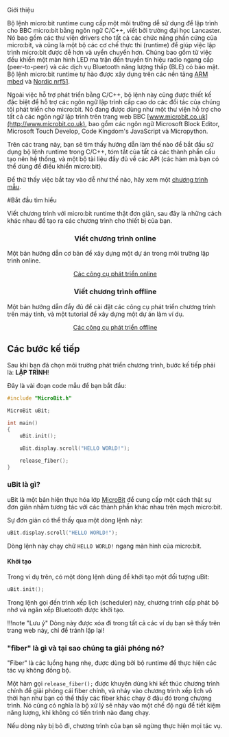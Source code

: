 Giới thiệu

Bộ lệnh micro:bit runtime cung cấp một môi trường dễ sử dụng để lập trình
cho BBC micro:bit bằng ngôn ngữ C/C++, viết bởi trường đại học Lancaster. Nó
bao gồm các thư viện drivers cho tất cả các chức năng phần cứng của
micro:bit, và cũng là một bộ các cơ chế thực thi (runtime) để giúp việc lập
trình micro:bit được dễ hơn và uyển chuyển hơn. Chúng bao gồm từ việc đều
khiển một màn hình LED ma trận đến truyền tín hiệu radio ngang cấp
(peer-to-peer) và các dịch vụ Bluetooth năng lượng thấp (BLE) có bảo mật. Bộ
lệnh micro:bit runtime tự hào được xây dựng trên các nền tảng [ARM
mbed](https://www.mbed.com)  và [Nordic nrf51](http://www.nordicsemi.com).

Ngoài việc hỗ trợ phát triển bằng C/C++, bộ lệnh này cũng được thiết kế đặc
biệt để hỗ trợ các ngôn ngữ lập trình cấp cao do các đối tác của chúng tôi
phát triển cho micro:bit. Nó đang được dùng như một thư viện hỗ trợ cho tất
cả các ngôn ngữ lập trình trên trang web BBC
[www.microbit.co.uk](http://www.microbit.co.uk), bao gồm các ngôn ngữ
Microsoft Block Editor, Microsoft Touch Develop, Code Kingdom's JavaScript
và Micropython.

Trên các trang này, bạn sẽ tìm thấy hướng dẫn làm thế nào để bắt đầu sử dụng
bộ lệnh runtime trong C/C++, tóm tắt của tất cả các thành phần cấu tạo nên
hệ thống, và một bộ tài liệu đầy đủ về các API (các hàm mà bạn có thể dùng
để điều khiển micro:bit).

Để thử thấy việc bắt tay vào dễ như thế nào, hãy xem một <a
href="#next-steps">chương trình mẫu</a>.

#Bắt đầu tìm hiểu

Viết chương trình với micro:bit runtime thật đơn giản, sau đây là những cách
khác nhau để tạo ra các chương trình cho thiết bị của bạn.

<div class="col-sm-6">
    <center>
        <h3 id="online-environments">Viết chương trình online</h3>
    </center>
    <p>
        Một bản hướng dẫn cơ bản để xây dựng một dự án
        trong môi trường lập trình online.
    </p>
    <p>
        <center>
            <a href="online-toolchains" class="btn btn-lg btn-outline">
                Các công cụ phát triển online
            </a>
        </center>
    </p>
</div>
<div class="col-sm-6">
    <center>
        <h3 id="offline-environments">Viết chương trình offline</h3>
    </center>
    <p>
        Một bản hướng dẫn đầy đủ để cài đặt các công cụ phát triển chương trình trên máy tính, và một tutorial để
        xây dựng một dự án làm ví dụ.
    </p>
    <p>
        <center>
            <a href="offline-toolchains" class="btn btn-lg btn-outline">
                Các công cụ phát triển offline
            </a>
        </center>
    </p>
</div>

## Các bước kế tiếp

Sau khi bạn đã chọn môi trường phát triển chương trình, bước kế tiếp phải
là: **LẬP TRÌNH**!

Đây là vài đoạn code mẫu để bạn bắt đầu:

```cpp
#include "MicroBit.h"

MicroBit uBit;

int main()
{
    uBit.init();

    uBit.display.scroll("HELLO WORLD!");

    release_fiber();
}
```

### uBit là gì?

uBit là một bản hiện thực hóa lớp [MicroBit](ubit.md) để cung cấp một cách
thật sự đơn giản nhằm tương tác với các thành phần khác nhau trên mạch
micro:bit.

Sự đơn giản có thể thấy qua một dòng lệnh này:

```cpp
uBit.display.scroll("HELLO WORLD!");
```

Dòng lệnh này chạy chữ `HELLO WORLD!` ngang màn hình của micro:bit.

#### Khởi tạo

Trong ví dụ trên, có một dòng lệnh dùng để khởi tạo một đối tượng uBit:

```cpp
uBit.init();
```

Trong lệnh gọi đến trình xếp lịch (scheduler) này, chương trình cấp phát bộ
nhớ và ngăn xếp Bluetooth được khởi tạo.

!!!note "Lưu ý"
    Dòng này được xóa đi trong tất cả các ví dụ bạn sẽ thấy trên trang web này, chỉ để tránh
    lặp lại!


### "fiber" là gì và tại sao chúng ta giải phóng nó?

"Fiber" là các luồng hạng nhẹ, được dùng bởi bộ runtime để thực hiện các tác
vụ không đồng bộ.

Một hàm gọi `release_fiber();` được khuyên dùng khi kết thúc chương trình
chính để giải phóng cái fiber chính, và nhảy vào chương trình xếp lịch vô
thời hạn như bạn có thể thấy các fiber khác chạy ở đâu đó trong chương
trình. Nó cũng có nghĩa là bộ xử lý sẽ nhảy vào một chế độ ngủ để tiết kiệm
năng lượng, khi không có tiến trình nào đang chạy.

Nếu dòng này bị bỏ đi, chương trình của bạn sẽ ngừng thực  hiện mọi tác vụ.
